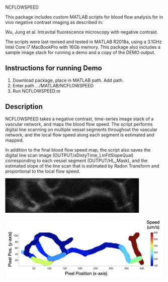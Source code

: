  NCFLOWSPEED

This package includes custom MATLAB scripts for blood flow analysis for in vivo negative contrast imaging as described in:

Wu, Jung et al. Intravital fluorescence microscopy with negative contrast. 

The scripts were last revised and tested in MATLAB R2018a, using a 3.1GHz Intel Core i7 MacBookPro with 16Gb memory. This package also includes a sample image stack for running a demo and a copy of the DEMO output.

## Instructions for running Demo

1. Download package, place in MATLAB path. Add path.
2. Enter path .../MATLAB/NCFLOWSPEED
3. Run NCFLOWSPEED.m

## Description

NCFLOWSPEED takes a negative contrast, time-series image stack of a vascular network, and maps the blood flow speed. The script performs digital line scanning on multiple vessel segments throughout the vascular network, and the local flow speed along each segment is estimated and mapped. 

In addition to the final blood flow speed map, the script also saves the digital line scan image (OUTPUT/xDistyTime_LinFitSlopeQual) corresponding to each vessel segment (OUTPUT/HL_Mask), and the estimated slope of the line scan that is estimated by Radon Transform and proportional to the local flow speed.

![*NCFLOWSPEED Input*](https://github.com/juwellwwu/NCFLOWSPEED/blob/main/README%20Img/NCFLOWSPEED%20Input.gif?raw=true)

![*NCFLOWSPEED Output*](https://github.com/juwellwwu/NCFLOWSPEED/blob/main/README%20Img/NCFLOWSPEED%20Output.png?raw=true)
